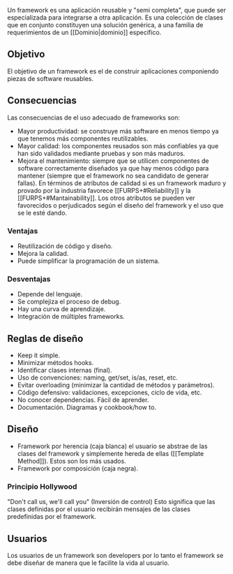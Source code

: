 Un framework es una aplicación reusable y "semi completa", que puede ser especializada para integrarse a otra aplicación. Es una colección de clases que en conjunto constituyen una solución genérica, a una familia de requerimientos de un [[Dominio|dominio]] específico.

## Objetivo
El objetivo de un framework es el de construir aplicaciones componiendo piezas de software reusables.

## Consecuencias
Las consecuencias de el uso adecuado de frameworks son:
- Mayor productividad: se construye más software en menos tiempo ya que tenemos más componentes reutilizables.
- Mayor calidad: los componentes reusados son más confiables ya que han sido validados mediante pruebas y son más maduros.
- Mejora el mantenimiento: siempre que se utilicen componentes de software correctamente diseñados ya que hay menos código para mantener (siempre que el framework no sea candidato de generar fallas).
En términos de atributos de calidad si es un framework maduro y provado por la industria favorece [[FURPS+#Reliability]] y la [[FURPS+#Mantainability]]. Los otros atributos se pueden ver favorecidos o perjudicados según el diseño del framework y el uso que se le esté dando.

### Ventajas
 - Reutilización de código y diseño.
 - Mejora la calidad.
 - Puede simplificar la programación de un sistema.

### Desventajas
- Depende del lenguaje.
- Se complejiza el proceso de debug.
- Hay una curva de aprendizaje.
- Integración de múltiples frameworks.

## Reglas de diseño
- Keep it simple.
- Minimizar métodos hooks.
- Identificar clases internas (final).
- Uso de convenciones: naming, get/set, is/as, reset, etc.
- Evitar overloading (minimizar la cantidad de métodos y parámetros).
- Código defensivo: validaciones, excepciones, ciclo de vida, etc.
- No conocer dependencias. Fácil de aprender.
- Documentación. Diagramas y cookbook/how to.

## Diseño
- Framework por herencia (caja blanca) el usuario se abstrae de las clases del framework y simplemente hereda de ellas ([[Template Method]]). Estos son los más usados.
- Framework por composición (caja negra).

### Principio Hollywood
"Don't call us, we'll call you" (Inversión de control)
Esto significa que las clases definidas por el usuario recibirán mensajes de las clases predefinidas por el framework.

## Usuarios
Los usuarios de un framework son developers por lo tanto el framework se debe diseñar de manera que le facilite la vida al usuario.